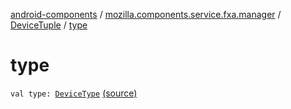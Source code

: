 [android-components](../../index.md) / [mozilla.components.service.fxa.manager](../index.md) / [DeviceTuple](index.md) / [type](./type.md)

# type

`val type: `[`DeviceType`](../../mozilla.components.concept.sync/-device-type/index.md) [(source)](https://github.com/mozilla-mobile/android-components/blob/master/components/service/firefox-accounts/src/main/java/mozilla/components/service/fxa/manager/FxaAccountManager.kt#L84)